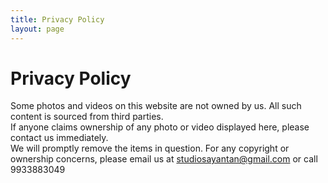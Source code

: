 ```yaml
---
title: Privacy Policy
layout: page
---
```


# Privacy Policy

Some photos and videos on this website are not owned by us. All such content is sourced from third parties.  
If anyone claims ownership of any photo or video displayed here, please contact us immediately.  
We will promptly remove the items in question. For any copyright or ownership concerns, please email us at studiosayantan@gmail.com or call 9933883049
